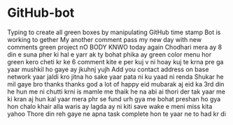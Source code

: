# GitHub-bot
Typing to create all green boxes by manipulating GitHub time stamp
Bot is working to gether
My another comment pass
my new day with new comments
green project
nO BODY KNWO
today again
Chodhari
mera ay 8 din e suna pher ki hal e
yarr ak ty bohat phika ay green color
menu hor green kero cheti kr ke 
6 comment kite e per kuj v ni hoay 
kuj te krna pre ga yaar mushkil ho gaye ay
jkuhnj yujh 
Add you contact address on base network yaar 
jaldi kro jitna ho sake
yaar pata ni ku yaad ni renda
Shukar he mil gaye bro thanks 
thanks god a lot of
happy eid mubarak
aj eid ka 3rd din he
hun me ni chutti krni is mamle me thaik he na
abi ai thori der tak
yaar me ki kran aj hun 
kal yaar mera phr se fund urh gya me bohat preshan ho gya hon
chalo khair alla waris ay 
lagda ay ni kiti save 
wake e meni miss kita yahoo
Thore din reh gaye ne apna task complete hon te
yaar ne to had kr di

